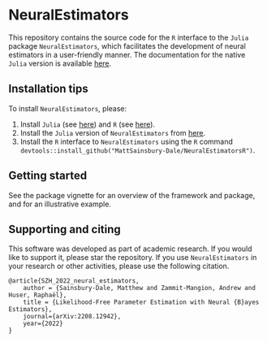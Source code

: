 # NeuralEstimators

This repository contains the source code for the `R` interface to the `Julia` package `NeuralEstimators`, which facilitates the development of neural estimators in a user-friendly manner. The documentation for the native `Julia` version is available [here](https://msainsburydale.github.io/NeuralEstimators.jl/dev/). 

## Installation tips

To install `NeuralEstimators`, please: 

1. Install `Julia` (see [here](https://julialang.org/)) and `R` (see [here](https://www.r-project.org/)).
2. Install the `Julia` version of `NeuralEstimators` from [here](https://github.com/msainsburydale/NeuralEstimators.jl). 
3. Install the `R` interface to `NeuralEstimators` using the `R` command `devtools::install_github("MattSainsbury-Dale/NeuralEstimatorsR")`.

## Getting started

See the package vignette for an overview of the framework and package, and for an illustrative example. 

## Supporting and citing

This software was developed as part of academic research. If you would like to support it, please star the repository. If you use `NeuralEstimators` in your research or other activities, please use the following citation.

```
@article{SZH_2022_neural_estimators,
	author = {Sainsbury-Dale, Matthew and Zammit-Mangion, Andrew and Huser, Raphaël},
	title = {Likelihood-Free Parameter Estimation with Neural {B}ayes Estimators},
	journal={arXiv:2208.12942},
	year={2022}
}
```
